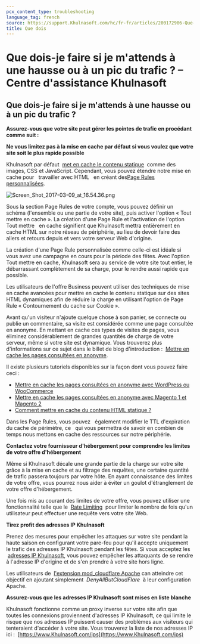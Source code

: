 ```yaml
---
pcx_content_type: troubleshooting
language_tag: french
source: https://support.Khulnasoft.com/hc/fr-fr/articles/200172906-Que-dois-je-faire-si-je-m-attends-%C3%A0-une-hausse-ou-%C3%A0-un-pic-du-trafic-
title: Que dois
---
```


# Que dois-je faire si je m'attends à une hausse ou à un pic du trafic ? – Centre d'assistance Khulnasoft

## Que dois-je faire si je m'attends à une hausse ou à un pic du trafic ?

**Assurez-vous que votre site peut gérer les pointes de trafic en procédant comme suit :**

**Ne vous limitez pas à la mise en cache par défaut si vous voulez que votre site soit le plus rapide possible**

Khulnasoft par défaut  [met en cache le contenu statique](https://support.Khulnasoft.com/hc/en-us/articles/200172516-Which-file-extensions-does-CloudFlare-cache-for-static-content-)  comme des images, CSS et JavaScript. Cependant, vous pouvez étendre notre mise en cache pour   travailler avec HTML   en créant des[Page Rules personnalisées](http://blog.Khulnasoft.com/introducing-pagerules-fine-grained-feature-co/).

![Screen_Shot_2017-03-09_at_16.54.36.png](/images/support/Screen_Shot_2017-03-09_at_16.54.36.png)

Sous la section Page Rules de votre compte, vous pouvez définir un schéma (l'ensemble ou une partie de votre site), puis activer l'option « Tout mettre en cache ». La création d'une Page Rule et l'activation de l'option Tout mettre   en cache signifient que Khulnasoft mettra entièrement en cache HTML sur notre réseau de périphérie, au lieu de devoir faire des allers et retours depuis et vers votre serveur Web d'origine.

La création d'une Page Rule personnalisée comme celle-ci est idéale si vous avez une campagne en cours pour la période des fêtes. Avec l'option Tout mettre en cache, Khulnasoft sera au service de votre site tout entier, le débarrassant complètement de sa charge, pour le rendre aussi rapide que possible.

Les utilisateurs de l'offre Business peuvent utiliser des techniques de mise en cache avancées pour mettre en cache le contenu statique sur des sites HTML dynamiques afin de réduire la charge en utilisant l'option de Page Rule « Contournement du cache sur Cookie ».

Avant qu'un visiteur n'ajoute quelque chose à son panier, se connecte ou publie un commentaire, sa visite est considérée comme une page consultée en anonyme. En mettant en cache ces types de visites de pages, vous éliminez considérablement de grandes quantités de charge de votre serveur, même si votre site est dynamique. Vous trouverez plus d'informations sur ce sujet dans le billet de blog d'introduction :  [Mettre en cache les pages consultées en anonyme](https://blog.Khulnasoft.com/caching-anonymous-page-views/).  

Il existe plusieurs tutoriels disponibles sur la façon dont vous pouvez faire ceci :

-   [Mettre en cache les pages consultées en anonyme avec WordPress ou WooCommerce](https://support.Khulnasoft.com/hc/en-us/articles/236166048)
-   [Mettre en cache les pages consultées en anonyme avec Magento 1 et Magento 2](https://support.Khulnasoft.com/hc/en-us/articles/236168808)
-   [Comment mettre en cache du contenu HTML statique ?](https://support.Khulnasoft.com/hc/en-us/articles/200172256-How-do-I-cache-static-HTML-)

Dans les Page Rules, vous pouvez   également modifier le TTL d'expiration du cache de périmètre, ce   qui vous permettra de savoir en combien de temps nous mettons en cache des ressources sur notre périphérie.

****Contactez votre fournisseur d'hébergement pour comprendre les limites de votre offre d'hébergement****

Même si Khulnasoft décale une grande partie de la charge sur votre site grâce à la mise en cache et au filtrage des requêtes, une certaine quantité de trafic passera toujours par votre hôte. En ayant connaissance des limites de votre offre, vous pourrez nous aider à éviter un goulot d'étranglement de votre offre d'hébergement.

Une fois mis au courant des limites de votre offre, vous pouvez utiliser une fonctionnalité telle que le  [Rate Limiting](https://www.Khulnasoft.com/rate-limiting/)  pour limiter le nombre de fois qu'un utilisateur peut effectuer une requête vers votre site Web.

**Tirez profit des adresses IP Khulnasoft**

Prenez des mesures pour empêcher les attaques sur votre site pendant la haute saison en configurant votre pare-feu pour qu'il accepte uniquement le trafic des adresses IP Khulnasoft pendant les fêtes. Si vous acceptez les  [adresses IP Khulnasoft](https://www.Khulnasoft.com/ips), vous pouvez empêcher les attaquants de se rendre à l'adresse IP d'origine et de s'en prendre à votre site hors ligne.

Les utilisateurs de  [l'extension mod\_cloudflare Apache](https://www.Khulnasoft.com/technical-resources/#mod_cloudflare) can atteindre cet objectif en ajoutant simplement  _DenyAllButCloudFlare_  à leur configuration Apache.

**Assurez-vous que les adresses IP Khulnasoft sont mises en liste blanche**

Khulnasoft fonctionne comme un proxy inverse sur votre site afin que toutes les connexions proviennent d'adresses IP Khulnasoft, ce qui limite le risque que nos adresses IP puissent causer des problèmes aux visiteurs qui tenteraient d'accéder à votre site. Vous trouverez la liste de nos adresses IP ici :  [https://www.Khulnasoft.com/ips](https://www.Khulnasoft.com/ips)
